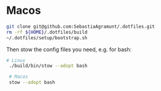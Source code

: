 # Macos

```bash
git clone git@github.com:SebastiaAgramunt/.dotfiles.git
rm -rf ${HOME}/.dotfiles/build
~/.dotfiles/setup/bootstrap.sh
```

Then stow the config files you need, e.g. for bash:

```bash
# Linux
 ./build/bin/stow --adopt bash

 # Macos
 stow --adopt bash
```
